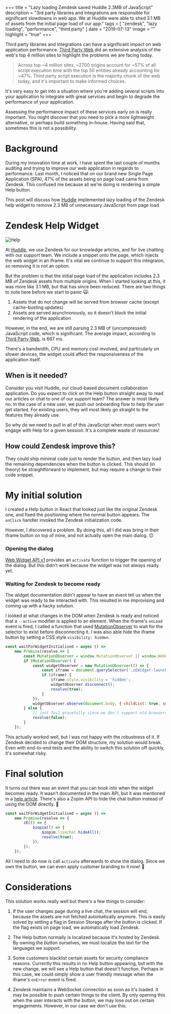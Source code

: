 +++
title = "Lazy loading Zendesk saved Huddle 2.3MB of JavaScript"
description = "3rd party libraries and integrations are responsible for significant slowdowns in web app. We at Huddle were able to shed 3.1 MB of assets from the initial page load of our app."
tags = [
    "zendesk",
    "lazy loading",
    "performance",
    "third party"
]
date = "2019-07-13"
image = ""
highlight = "true"
+++

Third party libraries and integrations can have a significant impact on web application performance. [Third Party Web](https://github.com/patrickhulce/third-party-web#summary) did an extensive analysis of the web's top 4 million sites to highlight the problems we are facing today.

> Across top ~4 million sites, ~2700 origins account for ~57% of all script execution time with the top 50 entities already accounting for ~47%. Third party script execution is the majority chunk of the web today, and it's important to make informed choices.

It's very easy to get into a situation where you're adding several scripts into your application to integrate with great services and begin to degrade the performance of your application.

Assessing the performance impact of these services early on is really important. You might discover that you need to pick a more lightweight alternative, or perhaps build something in-house. Having said that, sometimes this is not a possibility. 

# Background
During my innovation time at work, I have spent the last couple of months auditing and trying to improve our web application in regards to performance. Last month, I noticed that on our brand new Single Page Application (SPA), 47% of the assets being on page load came from Zendesk. This confused me because all we're doing is rendering a simple Help button. 

This post will discuss how [Huddle](https://www.huddle.com/) implemented lazy loading of the Zendesk help widget to remove 2.3 MB of unnecessary JavaScript from page load.

# Zendesk Help Widget

![Help](/img/blog/lazy-zendesk/help.png)

At [Huddle](https://www.huddle.com/), we use Zendesk for our knowledge articles, and for live chatting with our support team. We include a snippet onto the page, which injects the web widget in an iframe. It's vital we continue to support this integraion, so removing it is not an option.

But the problem is that the initial page load of the application includes 2.3 MB of Zendesk assets from multiple origins. When I started looking at this, it was more like 3.1 MB, but that has since been reduced. There are two things to note here before we start to panic 🙀:

1. Assets that do not change will be served from browser cache (except cache-busting updates)
2. Assets are served asynchronously, so it doesn't block the initial rendering of the application

However, in the end, we are still parsing 2.3 MB of (uncompressed) JavaScript code, which is significant. The average impact, according to [Third Party Web](https://github.com/patrickhulce/third-party-web#third-parties-by-total-impact), is 667 ms. 

There's a bandwidth, CPU and memory cost involved, and particularly on slower devices, the widget could affect the responsiveness of the application itself.

## When is it needed?
Consider you visit Huddle, our cloud-based document collaboration application. Do you expect to click on the Help button straight away to read our articles or chat to one of our support team? The answer is most likely no. In the case of a new user, we push our onboarding flow to help the user get started. For existing users, they will most likely go straight to the features they already use.

So why do we need to pull in all of this JavaScript when most users won't engage with Help for a given session. It's a complete waste of resources!

## How could Zendesk improve this?
They could ship minimal code just to render the button, and then lazy load the remaining dependencies when the button is clicked. This should (in theory) be straightforward to implement, but may require a change to their code snippet.

# My initial solution
I created a Help button in React that looked just like the original Zendesk one, and fixed the positioning where the normal button appears. The `onClick` handler invoked the Zendesk initialization code. 

However, I discovered a problem. By doing this, all I did was bring in their iframe button on top of mine, and not actually open the main dialog. 😔

### Opening the dialog
[Web Widget API v1](https://developer.zendesk.com/embeddables/docs/widget/api) provides an `activate` function to trigger the opening of the dialog. But this didn't work because the widget was not always ready yet.

### Waiting for Zendesk to become ready
The widget documentation didn't appear to have an event tell us when the widget was ready to be interacted with. This resulted in me improvising and coming up with a hacky solution.

I looked at what changes in the DOM when Zendesk is ready and noticed that a `--active` modifier is applied to an element. When the iframe's `onLoad` event is fired, I called a function that used [MutationObserver](https://developer.mozilla.org/en-US/docs/Web/API/MutationObserver) to wait for the selector to exist before disconnecting it. I was also able hide the iframe button by setting a CSS style `visibility: hidden`.


```javascript
const waitForWidgetInitialised = async () =>
    new Promise(resolve => {
        const MutationObserver = window.MutationObserver || window.WebKitMutationObserver;
        if (MutationObserver) {
            const widgetObserver = new MutationObserver(() => {
                const iframe = document.querySelector('.zEWidget-launcher--active');
                if (iframe) {
                    iframe.style.visibility = 'hidden';
                    widgetObserver.disconnect();
                    resolve(true);
                }
            });
            widgetObserver.observe(document.body, { childList: true, subtree: true, attributes: true });
        } else {
            // just fail gracefully since we don't support old browsers
            resolve(false);
        }
    });
```

This actually worked well, but I was not happy with the robustness of it. If Zendesk decided to change their DOM structure, my solution would break. Even with end-to-end tests and the ability to switch this solution off quickly, it's somewhat risky.

# Final solution

It turns out there was an event that you can hook into when the widget becomes ready. It wasn't documented in the main API, but it was mentioned in a [help article](https://support.zendesk.com/hc/en-us/articles/115007912068-Using-the-Chat-widget-JavaScript-API). There's also a Zopim API to hide the chat button instead of using the DOM directly. 🙂

```javascript
const waitForWidgetInitialised = async () =>
    new Promise(resolve => {
        zE(() => {
            $zopim(() => {
                $zopim.livechat.hideAll();
                resolve(true);
            });
        });
    });
```

All I need to do now is call `activate` afterwards to show the dialog. Since we own the button, we can even apply customer branding to it now! 🎉

# Considerations
This solution works really well but there's a few things to consider:

1. If the user changes page during a live chat, the session will end, because the assets are not fetched automatically anymore. This is easily solved by setting a flag in Session Storage after the button is clicked. If the flag exists on page load, we automatically load Zendesk. 

2. The Help button normally is localized because it's hosted by Zendesk. By owning the button ourselves, we must localize the text for the languages we support.

3. Some customers blacklist certain assets for security compliance reasons. Currently this results in no Help button appearing, but with the new change, we will see a Help button that doesn't function. Perhaps in this case, we could simply show a user friendly message when the iframe's `onError` event is fired.

4. Zendesk maintains a WebSocket connection as soon as it's loaded. It may be possible to push certain things to the client. By only opening this when the user interacts with the button, we may lose out on certain engagements. However, in our case we don't use this. 